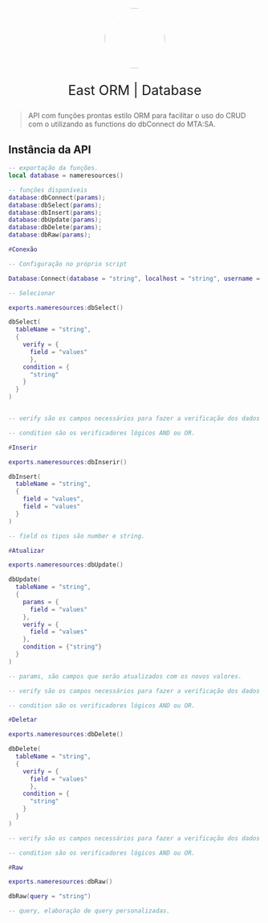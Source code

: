 <p align="center">
  <img src="https://user-images.githubusercontent.com/33224319/134019196-82832b47-c91f-4430-85c3-092d4e2fb98c.png" width="120" style="border-radius: 60px;" />
</p>
<p align="center" style="font-size: 20pt; font-weight: 500pt;">East ORM | Database</p>

> API com funções prontas estilo ORM para facilitar o uso do CRUD com o utilizando as functions do dbConnect do MTA:SA.

## Instância da API

```lua
-- exportação da funções.
local database = nameresources()

-- funções disponíveis
database:dbConnect(params);
database:dbSelect(params);
database:dbInsert(params);
database:dbUpdate(params);
database:dbDelete(params);
database:dbRaw(params);

#Conexão

-- Configuração no próprio script

Database:Connect(database = "string", localhost = "string", username = "string", password = "string")

-- Selecionar

exports.nameresources:dbSelect()

dbSelect(
  tableName = "string",
  {
    verify = {
      field = "values"
      },
    condition = {
      "string"
    }
  }
)


-- verify são os campos necessários para fazer a verificação dos dados na tabela.

-- condition são os verificadores lógicos AND ou OR.

#Inserir

exports.nameresources:dbInserir()

dbInsert(
  tableName = "string",
  {
    field = "values",
    field = "values"
  }
)

-- field os tipos são number e string.

#Atualizar

exports.nameresources:dbUpdate()

dbUpdate(
  tableName = "string",
  {
    params = {
      field = "values"
    },
    verify = {
      field = "values"
    },
    condition = {"string"}
  }
)

-- params, são campos que serão atualizados com os novos valores.

-- verify são os campos necessários para fazer a verificação dos dados na tabela.

-- condition são os verificadores lógicos AND ou OR.

#Deletar

exports.nameresources:dbDelete()

dbDelete(
  tableName = "string",
  {
    verify = {
      field = "values"
      },
    condition = {
      "string"
    }
  }
)

-- verify são os campos necessários para fazer a verificação dos dados na tabela.

-- condition são os verificadores lógicos AND ou OR.

#Raw

exports.nameresources:dbRaw()

dbRaw(query = "string")

-- query, elaboração de query personalizadas.

```
